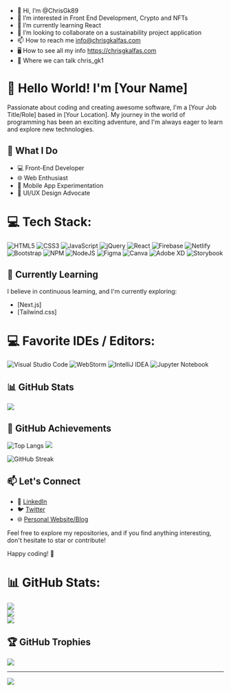 - 👋 Hi, I’m @ChrisGk89
- 👀 I’m interested in Front End Development, Crypto and NFTs
- 🌱 I’m currently learning React
- 💞️ I’m looking to collaborate on a sustainability project application
- 📫 How to reach me info@chrisgkalfas.com
- 🖥 How to see all my info https://chrisgkalfas.com
- 📣 Where we can talk chris_gk1

# 👋 Hello World! I'm [Your Name]

Passionate about coding and creating awesome software, I'm a [Your Job Title/Role] based in [Your Location]. My journey in the world of programming has been an exciting adventure, and I'm always eager to learn and explore new technologies.

## 🚀 What I Do

- 💻 Front-End Developer
- 🌐 Web Enthusiast
- 📱 Mobile App Experimentation
- 🌈 UI/UX Design Advocate

# 💻 Tech Stack:
![HTML5](https://img.shields.io/badge/html5-%23E34F26.svg?style=for-the-badge&logo=html5&logoColor=white) ![CSS3](https://img.shields.io/badge/css3-%231572B6.svg?style=for-the-badge&logo=css3&logoColor=white) ![JavaScript](https://img.shields.io/badge/javascript-%23323330.svg?style=for-the-badge&logo=javascript&logoColor=%23F7DF1E) ![jQuery](https://img.shields.io/badge/jquery-%230769AD.svg?style=for-the-badge&logo=jquery&logoColor=white) ![React](https://img.shields.io/badge/react-%2320232a.svg?style=for-the-badge&logo=react&logoColor=%2361DAFB) ![Firebase](https://img.shields.io/badge/firebase-%23039BE5.svg?style=for-the-badge&logo=firebase) ![Netlify](https://img.shields.io/badge/netlify-%23000000.svg?style=for-the-badge&logo=netlify&logoColor=#00C7B7) ![Bootstrap](https://img.shields.io/badge/bootstrap-%23563D7C.svg?style=for-the-badge&logo=bootstrap&logoColor=white) ![NPM](https://img.shields.io/badge/NPM-%23000000.svg?style=for-the-badge&logo=npm&logoColor=white) ![NodeJS](https://img.shields.io/badge/node.js-6DA55F?style=for-the-badge&logo=node.js&logoColor=white)	![Figma](https://img.shields.io/badge/figma-%23F24E1E.svg?style=for-the-badge&logo=figma&logoColor=white) ![Canva](https://img.shields.io/badge/Canva-%2300C4CC.svg?style=for-the-badge&logo=Canva&logoColor=white) ![Adobe XD](https://img.shields.io/badge/Adobe%20XD-470137?style=for-the-badge&logo=Adobe%20XD&logoColor=#FF61F6) ![Storybook](https://img.shields.io/badge/-Storybook-FF4785?style=for-the-badge&logo=storybook&logoColor=white)


## 🌱 Currently Learning

I believe in continuous learning, and I'm currently exploring:

- [Next.js]
- [Tailwind.css]

# 💻 Favorite IDEs / Editors:

![Visual Studio Code](https://img.shields.io/badge/Visual%20Studio%20Code-0078d7.svg?style=for-the-badge&logo=visual-studio-code&logoColor=white)
![WebStorm](https://img.shields.io/badge/webstorm-143?style=for-the-badge&logo=webstorm&logoColor=white&color=black)
![IntelliJ IDEA](https://img.shields.io/badge/IntelliJIDEA-000000.svg?style=for-the-badge&logo=intellij-idea&logoColor=white)
![Jupyter Notebook](https://img.shields.io/badge/jupyter-%23FA0F00.svg?style=for-the-badge&logo=jupyter&logoColor=white)

## 📊 GitHub Stats

<!--![GitHub Stats](https://github-readme-stats.vercel.app/api?username=ChrisGk89&show_icons=true&count_private=true&hide=issues,prs&theme=radical)-->
![](https://github-readme-stats.vercel.app/api?username=ChrisGk89&theme=radical&hide_border=false&include_all_commits=true&show_icons=true&count_private=true)<br/>

## 🌟 GitHub Achievements

![Top Langs](https://github-readme-stats.vercel.app/api/top-langs/?username=ChrisGk89&layout=compact)
![](https://github-readme-stats.vercel.app/api/top-langs/?username=ChrisGk89&theme=dark&hide_border=false&include_all_commits=true&count_private=true&layout=compact)


![GitHub Streak](https://github-readme-streak-stats.herokuapp.com/?user=ChrisGk89&theme=dark)


## 📫 Let's Connect

- 💼 [LinkedIn](https://www.linkedin.com/in/christos-gkalfas/)
- 🐦 [Twitter](https://twitter.com/Chris_Gk89)
- 🌐 [Personal Website/Blog](https://www.yourwebsite.com)

Feel free to explore my repositories, and if you find anything interesting, don't hesitate to star or contribute!

Happy coding! 🚀

# 📊 GitHub Stats:
![](https://github-readme-stats.vercel.app/api?username=ChrisGk89&theme=dark&hide_border=false&include_all_commits=true&count_private=true)<br/>
![](https://github-readme-streak-stats.herokuapp.com/?user=ChrisGk89&theme=dark&hide_border=false)<br/>
![](https://github-readme-stats.vercel.app/api/top-langs/?username=ChrisGk89&theme=dark&hide_border=false&include_all_commits=true&count_private=true&layout=compact)

## 🏆 GitHub Trophies
![](https://github-profile-trophy.vercel.app/?username=ChrisGk89&theme=discord&no-frame=false&no-bg=true&margin-w=4)

---
[![](https://visitcount.itsvg.in/api?id=ChrisGk89&icon=2&color=2)](https://visitcount.itsvg.in)
  

<!---
ChrisGk89/ChrisGk89 is a ✨ special ✨ repository because its `README.md` (this file) appears on your GitHub profile.
You can click the Preview link to take a look at your changes.
--->

